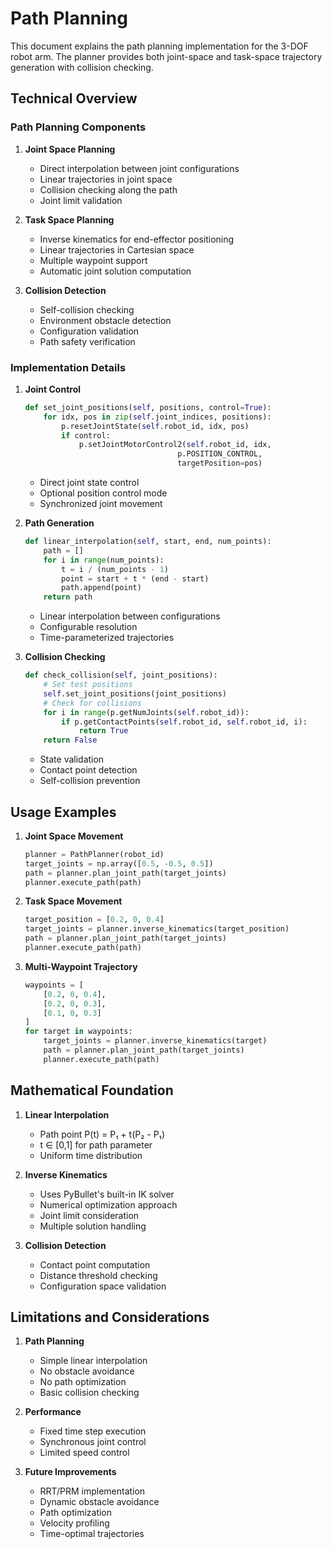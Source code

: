 # Path Planning

This document explains the path planning implementation for the 3-DOF robot arm. The planner provides both joint-space and task-space trajectory generation with collision checking.

## Technical Overview

### Path Planning Components

1. **Joint Space Planning**
   - Direct interpolation between joint configurations
   - Linear trajectories in joint space
   - Collision checking along the path
   - Joint limit validation

2. **Task Space Planning**
   - Inverse kinematics for end-effector positioning
   - Linear trajectories in Cartesian space
   - Multiple waypoint support
   - Automatic joint solution computation

3. **Collision Detection**
   - Self-collision checking
   - Environment obstacle detection
   - Configuration validation
   - Path safety verification

### Implementation Details

1. **Joint Control**
   ```python
   def set_joint_positions(self, positions, control=True):
       for idx, pos in zip(self.joint_indices, positions):
           p.resetJointState(self.robot_id, idx, pos)
           if control:
               p.setJointMotorControl2(self.robot_id, idx,
                                     p.POSITION_CONTROL,
                                     targetPosition=pos)
   ```
   - Direct joint state control
   - Optional position control mode
   - Synchronized joint movement

2. **Path Generation**
   ```python
   def linear_interpolation(self, start, end, num_points):
       path = []
       for i in range(num_points):
           t = i / (num_points - 1)
           point = start + t * (end - start)
           path.append(point)
       return path
   ```
   - Linear interpolation between configurations
   - Configurable resolution
   - Time-parameterized trajectories

3. **Collision Checking**
   ```python
   def check_collision(self, joint_positions):
       # Set test positions
       self.set_joint_positions(joint_positions)
       # Check for collisions
       for i in range(p.getNumJoints(self.robot_id)):
           if p.getContactPoints(self.robot_id, self.robot_id, i):
               return True
       return False
   ```
   - State validation
   - Contact point detection
   - Self-collision prevention

## Usage Examples

1. **Joint Space Movement**
   ```python
   planner = PathPlanner(robot_id)
   target_joints = np.array([0.5, -0.5, 0.5])
   path = planner.plan_joint_path(target_joints)
   planner.execute_path(path)
   ```

2. **Task Space Movement**
   ```python
   target_position = [0.2, 0, 0.4]
   target_joints = planner.inverse_kinematics(target_position)
   path = planner.plan_joint_path(target_joints)
   planner.execute_path(path)
   ```

3. **Multi-Waypoint Trajectory**
   ```python
   waypoints = [
       [0.2, 0, 0.4],
       [0.2, 0, 0.3],
       [0.1, 0, 0.3]
   ]
   for target in waypoints:
       target_joints = planner.inverse_kinematics(target)
       path = planner.plan_joint_path(target_joints)
       planner.execute_path(path)
   ```

## Mathematical Foundation

1. **Linear Interpolation**
   - Path point P(t) = P₁ + t(P₂ - P₁)
   - t ∈ [0,1] for path parameter
   - Uniform time distribution

2. **Inverse Kinematics**
   - Uses PyBullet's built-in IK solver
   - Numerical optimization approach
   - Joint limit consideration
   - Multiple solution handling

3. **Collision Detection**
   - Contact point computation
   - Distance threshold checking
   - Configuration space validation

## Limitations and Considerations

1. **Path Planning**
   - Simple linear interpolation
   - No obstacle avoidance
   - No path optimization
   - Basic collision checking

2. **Performance**
   - Fixed time step execution
   - Synchronous joint control
   - Limited speed control

3. **Future Improvements**
   - RRT/PRM implementation
   - Dynamic obstacle avoidance
   - Path optimization
   - Velocity profiling
   - Time-optimal trajectories 